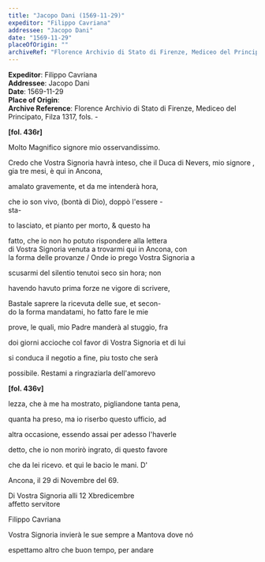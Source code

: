 ```yaml
---
title: "Jacopo Dani (1569-11-29)"
expeditor: "Filippo Cavriana"
addressee: "Jacopo Dani"
date: "1569-11-29"
placeOfOrigin: ""
archiveRef: "Florence Archivio di Stato di Firenze, Mediceo del Principato, Filza 1317, fols. -"
---
```


**Expeditor**: Filippo Cavriana  
**Addressee**: Jacopo Dani  
**Date**: 1569-11-29  
**Place of Origin**:   
**Archive Reference**: Florence Archivio di Stato di Firenze, Mediceo del Principato, Filza 1317, fols. -  


**[fol. 436r]**

  
Molto Magnifico signore  mio osservandissimo.

  
Credo che Vostra Signoria  havrà inteso, che il Duca di Nevers, mio signore , gia tre mesi, è qui in Ancona,
              
amalato gravemente, et da me intenderà hora,
              
che io son vivo, (bontà di Dio), doppò l'essere -  
sta-
              
to lasciato, et pianto per morto, & questo ha
              
fatto, che io non ho potuto rispondere alla lettera   
di Vostra Signoria  venuta a trovarmi qui in Ancona, con   
la forma delle provanze / Onde io prego Vostra Signoria  a
              
scusarmi del silentio tenutoi seco sin hora; non
              
havendo havuto prima forze ne vigore di scrivere,
              
Bastale saprere la ricevuta delle sue, et secon-  
do la forma mandatami, ho fatto fare le mie
              
prove, le quali, mio Padre  manderà al stuggio, fra
              
doi giorni accioche col favor di Vostra Signoria  et di lui
              
si conduca il negotio a fine, piu tosto che serà
              
possibile. Restami a ringraziarla dell'amorevo


**[fol. 436v]**

  
lezza, che à me ha mostrato, pigliandone tanta pena,
              
quanta ha preso, ma io riserbo questo ufficio, ad
              
altra occasione, essendo assai per adesso l'haverle
              
detto, che io non morirò ingrato, di questo favore
              
che da lei ricevo. et qui le bacio le mani. D'
              
Ancona, il 29 di Novembre del 69.
        

  
Di Vostra  Signoria
            alli 12 Xbredicembre  
affetto servitore
              
Filippo Cavriana

Vostra Signoria  invierà le sue sempre a Mantova dove nó
              
espettamo altro che buon tempo, per andare

